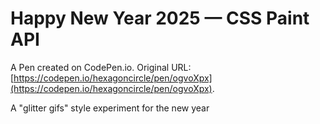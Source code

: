# Happy New Year 2025 — CSS Paint API

A Pen created on CodePen.io. Original URL: [https://codepen.io/hexagoncircle/pen/ogvoXpx](https://codepen.io/hexagoncircle/pen/ogvoXpx).

A "glitter gifs" style experiment for the new year 